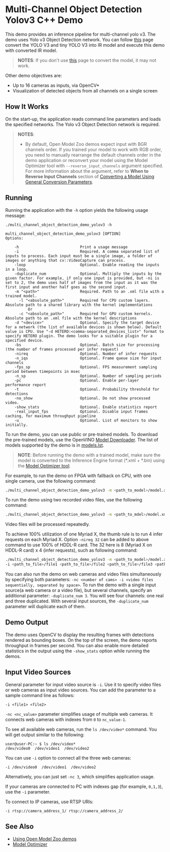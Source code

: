# Multi-Channel Object Detection Yolov3 C++ Demo

This demo provides an inference pipeline for multi-channel yolo v3. The demo uses Yolo v3 Object Detection network. You can follow [this](https://docs.openvinotoolkit.org/latest/_docs_MO_DG_prepare_model_convert_model_tf_specific_Convert_YOLO_From_Tensorflow.html) page convert the YOLO V3 and tiny YOLO V3 into IR model and execute this demo with converted IR model.

> **NOTES**:
> If you don't use [this](https://docs.openvinotoolkit.org/latest/_docs_MO_DG_prepare_model_convert_model_tf_specific_Convert_YOLO_From_Tensorflow.html) page to convert the model, it may not work.

Other demo objectives are:

* Up to 16 cameras as inputs, via OpenCV*
* Visualization of detected objects from all channels on a single screen


## How It Works

On the start-up, the application reads command line parameters and loads the specified networks. The Yolo v3 Object Detection network is required.

> **NOTES**:
> * By default, Open Model Zoo demos expect input with BGR channels order. If you trained your model to work with RGB order, you need to manually rearrange the default channels order in the demo application or reconvert your model using the Model Optimizer tool with `--reverse_input_channels` argument specified. For more information about the argument, refer to **When to Reverse Input Channels** section of [Converting a Model Using General Conversion Parameters](https://docs.openvinotoolkit.org/latest/_docs_MO_DG_prepare_model_convert_model_Converting_Model_General.html).

## Running

Running the application with the `-h` option yields the following usage message:
```
./multi_channel_object_detection_demo_yolov3 -h

multi_channel_object_detection_demo_yolov3 [OPTION]
Options:

    -h                           Print a usage message
    -i                           Required. A comma separated list of inputs to process. Each input must be a single image, a folder of images or anything that cv::VideoCapture can process.
    -loop                        Optional. Enable reading the inputs in a loop.
    -duplicate_num               Optional. Multiply the inputs by the given factor. For example, if only one input is provided, but -ni is set to 2, the demo uses half of images from the input as it was the first input and another half goes as the second input.
    -m "<path>"                  Required. Path to an .xml file with a trained model.
      -l "<absolute_path>"       Required for CPU custom layers. Absolute path to a shared library with the kernel implementations
          Or
      -c "<absolute_path>"       Required for GPU custom kernels. Absolute path to an .xml file with the kernel descriptions
    -d "<device>"                Optional. Specify the target device for a network (the list of available devices is shown below). Default value is CPU. Use "-d HETERO:<comma-separated_devices_list>" format to specify HETERO plugin. The demo looks for a suitable plugin for a specified device.
    -bs                          Optional. Batch size for processing (the number of frames processed per infer request)
    -nireq                       Optional. Number of infer requests
    -n_iqs                       Optional. Frame queue size for input channels
    -fps_sp                      Optional. FPS measurement sampling period between timepoints in msec
    -n_sp                        Optional. Number of sampling periods
    -pc                          Optional. Enable per-layer performance report
    -t                           Optional. Probability threshold for detections
    -no_show                     Optional. Do not show processed video.
    -show_stats                  Optional. Enable statistics report
    -real_input_fps              Optional. Disable input frames caching, for maximum throughput pipeline
    -u                           Optional. List of monitors to show initially.
```

To run the demo, you can use public or pre-trained models. To download the pre-trained models, use the OpenVINO [Model Downloader](../../../tools/downloader/README.md). The list of models supported by the demo is in [models.lst](./models.lst).

> **NOTE**: Before running the demo with a trained model, make sure the model is converted to the Inference Engine format (\*.xml + \*.bin) using the [Model Optimizer tool](https://docs.openvinotoolkit.org/latest/_docs_MO_DG_Deep_Learning_Model_Optimizer_DevGuide.html).

For example, to run the demo on FPGA with fallback on CPU, with one single camera, use the following command:
```sh
./multi_channel_object_detection_demo_yolov3 -m <path_to_model>/model.xml -d HETERO:FPGA,CPU -nc 1
```

To run the demo using two recorded video files, use the following command:
```sh
./multi_channel_object_detection_demo_yolov3 -m <path_to_mdel>/model.xml -d HDDL -i <path_to_file>/file1 <path_to_file>/file2
```
Video files will be processed repeatedly.

To achieve 100% utilization of one Myriad X, the thumb rule is to run 4 infer requests on each Myriad X. Option `-nireq 32` can be added to above command to use 100% of HDDL-R card. The 32 here is 8 (Myriad X on HDDL-R card) x 4 (infer requests), such as following command:

```sh
./multi_channel_object_detection_demo_yolov3 -m <path_to_model>/model.xml -d HDDL
-i <path_to_file>/file1 <path_to_file>/file2 <path_to_file>/file3 <path_to_file>/file4 -nireq 32
```

You can also run the demo on web cameras and video files simultaneously by specifying both parameters: `-nc <number of cams> -i <video files sequentially, separated by space>`.
To run the demo with a single input source(a web camera or a video file), but several channels, specify an additional parameter: `-duplicate_num 3`. You will see four channels: one real and three duplicated. With several input sources, the `-duplicate_num` parameter will duplicate each of them.

## Demo Output

The demo uses OpenCV to display the resulting frames with detections rendered as bounding boxes.
On the top of the screen, the demo reports throughput in frames per second. You can also enable more detailed statistics in the output using the `-show_stats` option while running the demos.


## Input Video Sources

General parameter for input video source is `-i`. Use it to specify video files or web cameras as input video sources. You can add the parameter to a sample command line as follows:
```
-i <file1> <file2>
```

`-nc <nc_value>` parameter simplifies usage of multiple web cameras. It connects web cameras with indexes from `0` to `nc_value-1`.

To see all available web cameras, run the `ls /dev/video*` command. You will get output similar to the following:

```
user@user-PC:~ $ ls /dev/video*
/dev/video0  /dev/video1  /dev/video2
```

You can use `-i` option to connect all the three web cameras:

```
-i /dev/video0  /dev/video1  /dev/video2
```

Alternatively, you can just set `-nc 3`, which simplifies application usage.

If your cameras are connected to PC with indexes gap (for example, `0,1,3`), use the `-i` parameter.

To connect to IP cameras, use RTSP URIs:
```
-i rtsp://camera_address_1/ rtsp://camera_address_2/
```

## See Also
* [Using Open Model Zoo demos](../../README.md)
* [Model Optimizer](https://docs.openvinotoolkit.org/latest/_docs_MO_DG_Deep_Learning_Model_Optimizer_DevGuide.html)
